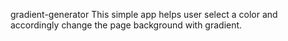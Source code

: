gradient-generator 
This simple app helps user select a color and accordingly change the page background with gradient.
